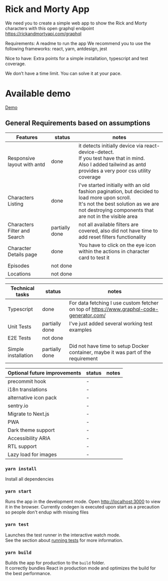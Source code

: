 # Rick and Morty App
We need you to create a simple web app to show the Rick and Morty characters with this open graphql endpoint https://rickandmortyapi.com/graphql

Requirements:
A readme to run the app
We recommend you to use the following frameworks: react, yarn, antdesign, jest

Nice to have:
Extra points for a simple installation, typescript and test coverage.

We don’t have a time limit. You can solve it at your pace.

# Available demo
[Demo](https://candid-marigold-2e798b.netlify.app/)

## General Requirements based on assumptions

| Features                     | status         | notes                                                                                                                                                                                             |
|------------------------------|----------------|---------------------------------------------------------------------------------------------------------------------------------------------------------------------------------------------------|
| Responsive layout with antd  | done           | it detects initially device via react-device-detect.<br/> If you test have that in mind. <br/>Also I added tailwind as antd provides a very poor css utility coverage                             |
| Characters Listing           | done           | I've started initially with an old fashion pagination, but decided to load more upon scroll.<br/> It's not the best solution as we are not destroying components that are not in the visible area |
| Characters Filter and Search | partially done | not all available filters are covered, also did not have time to add reset filters functionality                                                                                                  |
| Character Details page       | done           | You have to click on the eye icon within the actions in character card to test it                                                                                                                 |
| Episodes                     | not done       |                                                                                                                                                                                                   |
| Locations                    | not done       |                                                                                                                                                                                                   |


| Technical tasks        | status         | notes                                                                                          |
|------------------------|----------------|------------------------------------------------------------------------------------------------|
| Typescript             | done           | For data fetching I use custom fetcher on top of https://www.graphql-code-generator.com/       |
| Unit Tests             | partially done | I've just added several working test examples                                                  |
| E2E Tests              | not done       |                                              |
| Simple installation    | partially done | Did not have time to setup Docker container, maybe it was part of the requirement              |


| Optional future improvements | status | notes                                                                               |
|------------------------------|--------|-------------------------------------------------------------------------------------|
| precommit hook               | -      | |
| i18n translations            | -      |                                        |
| alternative icon pack        | -      |        |
| sentry.io                    | -      |                                        |
| Migrate to Next.js           | -      |                                                                                     |
| PWA                          | -      |                                                                                     |
| Dark theme support           | -      |                                                                                     |
| Accessibility ARIA           | -      |                                                                                     |
| RTL support                  | -      |                                                                                     |
| Lazy load for images         | -      |                                                                                     |

### `yarn install`

Install all dependencies

### `yarn start`

Runs the app in the development mode.
Open [http://localhost:3000](http://localhost:3000) to view it in the browser.
Currently codegen is executed upon start as a precaution so people don't endup with missing files

### `yarn test`

Launches the test runner in the interactive watch mode.\
See the section about [running tests](https://facebook.github.io/create-react-app/docs/running-tests) for more information.

### `yarn build`

Builds the app for production to the `build` folder.\
It correctly bundles React in production mode and optimizes the build for the best performance.
